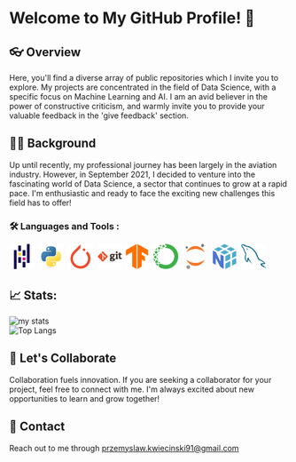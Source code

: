 # Welcome to My GitHub Profile! 👋

## 👓 Overview
Here, you'll find a diverse array of public repositories which I invite you to explore. My projects are concentrated in the field of Data Science, with a specific focus on Machine Learning and AI. I am an avid believer in the power of constructive criticism, and warmly invite you to provide your valuable feedback in the 'give feedback' section.

## 👩‍💻 Background
Up until recently, my professional journey has been largely in the aviation industry. However, in September 2021, I decided to venture into the fascinating world of Data Science, a sector that continues to grow at a rapid pace. I'm enthusiastic and ready to face the exciting new challenges this field has to offer!

### 🛠️ Languages and Tools :
  <div>
  <img src="https://raw.githubusercontent.com/devicons/devicon/1119b9f84c0290e0f0b38982099a2bd027a48bf1/icons/pandas/pandas-original.svg" title="Pandas" alt="Pandas" width="45" height="45"/>&nbsp;
  <img src="https://raw.githubusercontent.com/devicons/devicon/1119b9f84c0290e0f0b38982099a2bd027a48bf1/icons/python/python-original.svg" title="Python"  alt="Python" width="45" height="45"/>&nbsp;
  <img src="https://raw.githubusercontent.com/devicons/devicon/1119b9f84c0290e0f0b38982099a2bd027a48bf1/icons/pytorch/pytorch-original.svg" title="PyTorch" alt="PyTorch" width="45" height="45"/>&nbsp;
  <img src="https://github.com/devicons/devicon/blob/master/icons/git/git-original-wordmark.svg" title="Git" **alt="Git" width="45" height="45"/>
  <img src="https://raw.githubusercontent.com/devicons/devicon/1119b9f84c0290e0f0b38982099a2bd027a48bf1/icons/tensorflow/tensorflow-original.svg" title="Tensorflow" alt="Tensorflow" width="45" height="45"/>&nbsp; 
  <img src="https://raw.githubusercontent.com/devicons/devicon/1119b9f84c0290e0f0b38982099a2bd027a48bf1/icons/anaconda/anaconda-original.svg"  title="Anaconda" alt="Anaconda" width="45" height="45"/>&nbsp;
  <img src="https://raw.githubusercontent.com/devicons/devicon/1119b9f84c0290e0f0b38982099a2bd027a48bf1/icons/jupyter/jupyter-original.svg" title="jupyter" alt="Jupyter" width="45" height="45"/>&nbsp;
  <img src="https://raw.githubusercontent.com/devicons/devicon/1119b9f84c0290e0f0b38982099a2bd027a48bf1/icons/numpy/numpy-original.svg" title="Numpy" alt="Numpy" width="45" height="45"/>&nbsp;
  <img src="https://raw.githubusercontent.com/devicons/devicon/1119b9f84c0290e0f0b38982099a2bd027a48bf1/icons/mysql/mysql-original.svg" title="MySql" alt="MySql" width="45" height="45"/>&nbsp;
</div>

## 📈 Stats:
<div>
<img alt="my stats" src="https://github-readme-stats.vercel.app/api?username=Przemek9110&show_icons=true" width="200" height="195"/>
<br>
<img src="https://github-readme-stats.vercel.app/api/top-langs/?username=Przemek9110&amp;layout=compact" width="200" height="195" background-color=#f0f0f0 alt="Top Langs" data-canonical-src="https://github-readme-stats.vercel.app/api/top-langs/?username=Przemek9110&amp;layout=compact">
</div>

## 🤝 Let's Collaborate
Collaboration fuels innovation. If you are seeking a collaborator for your project, feel free to connect with me. I'm always excited about new opportunities to learn and grow together!

## 📧 Contact
Reach out to me through przemyslaw.kwiecinski91@gmail.com
